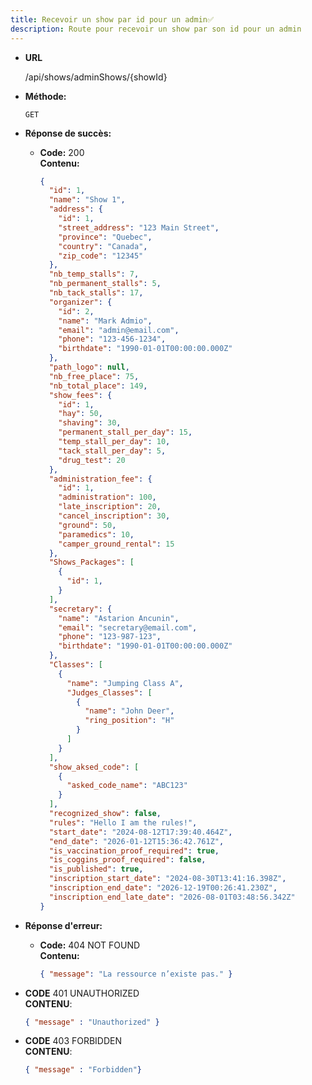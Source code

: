 ```yaml
---
title: Recevoir un show par id pour un admin✅
description: Route pour recevoir un show par son id pour un admin
---
```


- **URL**

  /api/shows/adminShows/{showId}

- **Méthode:**
  
  `GET`

- **Réponse de succès:**
  
  - **Code:** 200 <br />
    **Contenu:** 
    ```json
    {
      "id": 1,
      "name": "Show 1",
      "address": {
        "id": 1,
        "street_address": "123 Main Street",
        "province": "Quebec",
        "country": "Canada",
        "zip_code": "12345"
      },
      "nb_temp_stalls": 7,
      "nb_permanent_stalls": 5,
      "nb_tack_stalls": 17,
      "organizer": {
        "id": 2,
        "name": "Mark Admio",
        "email": "admin@email.com",
        "phone": "123-456-1234",
        "birthdate": "1990-01-01T00:00:00.000Z"
      },
      "path_logo": null,
      "nb_free_place": 75,
      "nb_total_place": 149,
      "show_fees": {
        "id": 1,
        "hay": 50,
        "shaving": 30,
        "permanent_stall_per_day": 15,
        "temp_stall_per_day": 10,
        "tack_stall_per_day": 5,
        "drug_test": 20
      },
      "administration_fee": {
        "id": 1,
        "administration": 100,
        "late_inscription": 20,
        "cancel_inscription": 30,
        "ground": 50,
        "paramedics": 10,
        "camper_ground_rental": 15
      },
      "Shows_Packages": [
        {
          "id": 1,
        }
      ],
      "secretary": {
        "name": "Astarion Ancunin",
        "email": "secretary@email.com",
        "phone": "123-987-123",
        "birthdate": "1990-01-01T00:00:00.000Z"
      },
      "Classes": [
        {
          "name": "Jumping Class A",
          "Judges_Classes": [
            {
              "name": "John Deer",
              "ring_position": "H"
            }
          ]
        }
      ],
      "show_aksed_code": [
        {
          "asked_code_name": "ABC123"
        }
      ],
      "recognized_show": false,
      "rules": "Hello I am the rules!",
      "start_date": "2024-08-12T17:39:40.464Z",
      "end_date": "2026-01-12T15:36:42.761Z",
      "is_vaccination_proof_required": true,
      "is_coggins_proof_required": false,
      "is_published": true,
      "inscription_start_date": "2024-08-30T13:41:16.398Z",
      "inscription_end_date": "2026-12-19T00:26:41.230Z",
      "inscription_end_late_date": "2026-08-01T03:48:56.342Z"
    }
    ```

- **Réponse d'erreur:**

  - **Code:** 404 NOT FOUND <br />
    **Contenu:** 
    ```json
    { "message": "La ressource n’existe pas." }
    ```
- **CODE** 401 UNAUTHORIZED <br />
	**CONTENU**: 
	```json
	{ "message" : "Unauthorized" }
  ```   
- **CODE** 403 FORBIDDEN <br />
	**CONTENU**: 
	```json
	{ "message" : "Forbidden"}
  ```